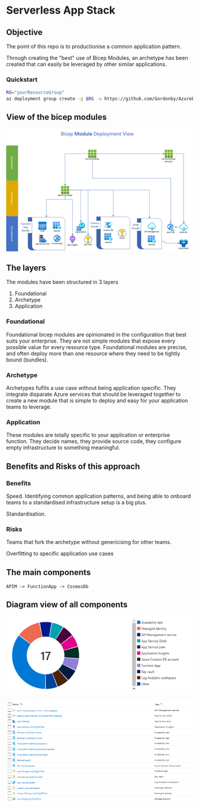 # Serverless App Stack

## Objective

The point of this repo is to productionise a common application pattern.

Through creating the "best" use of Bicep Modules, an archetype has been created that can easily be leveraged by other similar applications.

### Quickstart

```bash
RG="yourResourceGroup"
az deployment group create -g $RG -u https://github.com/Gordonby/AzureBicepServerlessAppStack/blob/main/bicep/application/icecreamratings.json
```

## View of the bicep modules

![bicep module view](bicepSchematic.png)

## The layers

The modules have been structured in 3 layers

1. Foundational
1. Archetype
1. Application

### Foundational

Foundational bicep modules are opinionated in the configuration that best suits your enterprise. They are not simple modules that expose every possible value for every resource type. Foundational modules are precise, and often deploy more than one resource where they need to be tightly bound (bundles).

### Archetype

Archetypes fulfils a use case without being application specific. They integrate disparate Azure services that should be leveraged together to create a new module that is simple to deploy and easy for your application teams to leverage.

### Application

These modules are totally specific to your application or enterprise function. They decide names, they provide source code, they configure empty infrastructure to something meaningful.

## Benefits and Risks of this approach

### Benefits

Speed. Identifying common application patterns, and being able to onboard teams to a standardised infrastructure setup is a big plus.

Standardisation.

### Risks

Teams that fork the archetype without genericising for other teams.

Overfitting to specific application use cases

## The main components

```text
APIM -> FunctionApp -> CosmosDb
```

## Diagram view of all components

![donut summary of resources](assets/resourcesummarydonut.png)

![list summary of resources](assets/resourcesummarylist.png)

